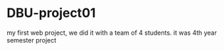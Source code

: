 ﻿# DBU-project01
 my first web project, we did it with a team of 4 students. it was 4th year semester project
